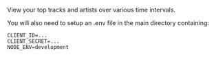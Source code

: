 View your top tracks and artists over various time intervals.

You will also need to setup an .env file in the main directory containing:

```
CLIENT_ID=...
CLIENT_SECRET=...
NODE_ENV=development
```
